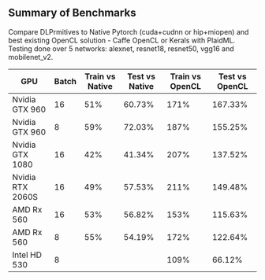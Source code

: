 ## Summary of Benchmarks

Compare DLPrmitives to Native Pytorch (cuda+cudnn or hip+miopen) and best existing OpenCL
solution - Caffe OpenCL or Kerals with PlaidML. Testing done over 5 networks:
alexnet, resnet18, resnet50, vgg16 and mobilenet\_v2.

|             GPU|Batch|Train vs Native|Test vs Native|Train vs OpenCL|Test vs OpenCL|
|----------------|-----|---------------|--------------|---------------|--------------|
|  Nvidia GTX 960|   16|            51%|        60.73%|           171%|       167.33%|
|  Nvidia GTX 960|    8|            59%|        72.03%|           187%|       155.25%|
| Nvidia GTX 1080|   16|            42%|        41.34%|           207%|       137.52%|
|Nvidia RTX 2060S|   16|            49%|        57.53%|           211%|       149.48%|
|      AMD Rx 560|   16|            53%|        56.82%|           153%|       115.63%|
|      AMD Rx 560|    8|            55%|        54.19%|           172%|       122.64%|
|    Intel HD 530|    8|               |              |           109%|        66.12%|

